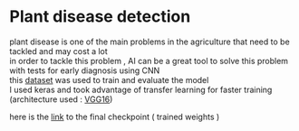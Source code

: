 
<h1>Plant disease detection</h1>
plant disease is one of the main problems in the agriculture that need to be tackled and may cost a lot <br>
in order to tackle this problem , AI can be a great tool to solve this problem with tests for early diagnosis using CNN <br>
this <a href="https://www.kaggle.com/saroz014/plant-diseases">dataset</a> was used to train and evaluate the model<br>
I used keras and took advantage of transfer learning for faster training (architecture used : <a href="https://keras.io/applications/#vgg16">VGG16</a>)<br>

here is the <a href="https://keras.io/applications/#vgg16">link</a> to the final checkpoint ( trained weights ) 
